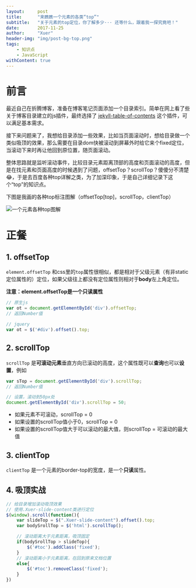 ```yaml
---
layout:     post
title:      "来瞧瞧一个元素的各类“top”"
subtitle:   "关于元素的top定位，你了解多少··· 还等什么，跟着我一探究竟吧！"
date:       2017-11-25
author:     "Xuer"
header-img: "img/post-bg-top.png"
tags:
    - 知识点
    - JavaScript
withContent: true
---
```


# 前言

最近自己在折腾博客，准备在博客笔记页面添加一个目录索引。简单在网上看了些关于博客目录建立的js插件，最终选择了 [jekyll-table-of-contents](https://github.com/ghiculescu/jekyll-table-of-contents) 这个插件，可以满足基本需求。

接下来问题来了，我想给目录添加一些效果，比如当页面滚动时，想给目录做一个类似吸顶的效果，那么需要在目录dom快被滚动到屏幕外时给它来个fixed定位，当滚动下来时再让他回到原位置，随页面滚动。

整体思路就是监听滚动事件，比较目录元素距离顶部的高度和页面滚动的高度，但是在找元素和页面高度的时候遇到了问题，offsetTop？scrollTop？傻傻分不清楚😂，于是去百度各种top详解之类，为了加深印象，于是自己详细记录下这个“top”的知识点。

下图是我画的各种top标注图解（offsetTop[top]，scrollTop，clientTop）

![一个元素各种top图解]({{site.baseurl}}/img/in-post/post-top/top.png)

# 正餐

## 1. offsetTop

`element.offsetTop` 和css里的`top`属性很相似，都是相对于父级元素（有非static定位属性的）定位，如果父级往上都没有定位属性则相对于**body**左上角定位。

**注意：element.offsetTop是一个只读属性**

```javascript
// 原生js
var ot = document.getElementById('div').offsetTop;
// 返回Number值

// jquery
var ot = $('#div').offset().top;
```

## 2. scrollTop

`scrollTop` 是**可滚动元素**垂直方向已滚动的高度，这个属性既可以**查询**也可以**设置**，例如

```javascript
var sTop = document.getElementById('div').scrollTop;
// 返回Number值

// 设置，滚动到50px处
document.getElementById('div').scrollTop = 50;
```

* 如果元素不可滚动，scrollTop = 0
* 如果设置的scrollTop值小于0，scrollTop = 0
* 如果设置的scrollTop值大于可以滚动的最大值，则scrollTop = 可滚动的最大值

## 3. clientTop

`clientTop` 是一个元素的border-top的宽度，是一个**只读**属性。

## 4. 吸顶实战

```javascript
// 给目录增加滚动吸顶效果
// 使用.Xuer-slide-content类进行定位
$(window).scroll(function(){
    var slideTop = $(".Xuer-slide-content").offset().top;
    var bodySrollTop = $('html').scrollTop();

    // 滚动距离大于元素距离，吸顶固定
    if(bodySrollTop > slideTop){
        $('#toc').addClass('fixed');
    }
    // 滚动距离小于元素距离，在回到原来文档位置
    else{
        $('#toc').removeClass('fixed');
    }
})
```

